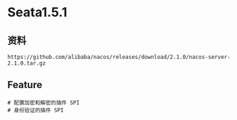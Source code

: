 # Seata1.5.1

## 资料

```shell
https://github.com/alibaba/nacos/releases/download/2.1.0/nacos-server-2.1.0.tar.gz
```



## Feature

```shell
# 配置加密和解密的插件 SPI
# 身份验证的插件 SPI
```

